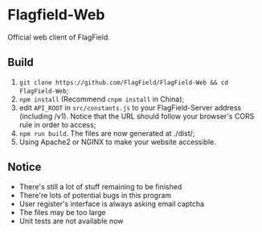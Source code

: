 # Flagfield-Web

Official web client of FlagField.

## Build

1. `git clone https://github.com/FlagField/FlagField-Web && cd FlagField-Web`;
2. `npm install` (Recommend `cnpm install` in China);
3. edit `API_ROOT` in `src/constants.js` to your FlagField-Server address (including /v1). Notice that the URL should follow your browser's CORS rule in order to access;
4. `npm run build`. The files are now generated at ./dist/;
5. Using Apache2 or NGINX to make your website accessible. 

## Notice

 - There's still a lot of stuff remaining to be finished
 - There're lots of potential bugs in this program
 - User register's interface is always asking email captcha
 - The files may be too large
 - Unit tests are not available now